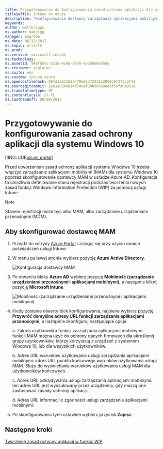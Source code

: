 ```yaml
---
title: Przygotowywanie do konfigurowania zasad ochrony aplikacji dla systemu Windows 10
titleSuffix: Intune on Azure
description: "Konfigurowanie dostawcy zarządzania aplikacjami mobilnymi (MAM) w usłudze Azure AD"
keywords: 
author: mattbriggs
ms.author: mabrigg
manager: angrobe
ms.date: 06/12/2017
ms.topic: article
ms.prod: 
ms.service: microsoft-intune
ms.technology: 
ms.assetid: 949fddec-5318-4c9a-957e-ea260e6e05be
ms.reviewer: joglocke
ms.suite: ems
ms.custom: intune-azure
ms.openlocfilehash: 08fd1362363a4795e5372431b2000c97273caf41
ms.sourcegitcommit: 2ee1e8248814d74cef80b609a8e43f59fa0b2618
ms.translationtype: HT
ms.contentlocale: pl-PL
ms.lasthandoff: 08/09/2017
---
```

# <a name="get-ready-to-configure-app-protection-policies-for-windows-10"></a>Przygotowywanie do konfigurowania zasad ochrony aplikacji dla systemu Windows 10

[!INCLUDE[azure_portal](./includes/azure_portal.md)]

Przed utworzeniem zasad ochrony aplikacji systemu Windows 10 trzeba włączyć zarządzanie aplikacjami mobilnymi (MAM) dla systemu Windows 10 poprzez skonfigurowanie dostawcy MAM w usłudze Azure AD. Konfiguracja ta umożliwia definiowanie stanu rejestracji podczas tworzenia nowych zasad funkcji Windows Information Protection (WIP) za pomocą usługi Intune.

> [!NOTE]
> Stanem rejestracji może być albo MAM, albo zarządzanie urządzeniami przenośnymi (MDM).

## <a name="to-configure-the-mam-provider"></a>Aby skonfigurować dostawcę MAM

1.  Przejdź do witryny [Azure Portal](https://portal.azure.com/) i zaloguj się przy użyciu swoich poświadczeń usługi Intune.

2.  W menu po lewej stronie wybierz pozycję **Azure Active Directory**.

    ![Konfiguracja dostawcy MAM](./media/mam-provider-sc-1.png)

3.  Po otwarciu bloku **Azure AD** wybierz pozycję **Mobilność (zarządzanie urządzeniami przenośnymi i aplikacjami mobilnymi)**, a następnie kliknij pozycję **Microsoft Intune**.

    ![Mobilność (zarządzanie urządzeniami przenośnymi i aplikacjami mobilnymi)](./media/mam-provider-sc-1.png)

4.  Kiedy zostanie otwarty blok konfigurowania, najpierw wybierz pozycję **Przywróć domyślne adresy URL funkcji zarządzania aplikacjami przenośnymi**, a następnie skonfiguruj następujące opcje:

    a.  Zakres użytkownika funkcji zarządzania aplikacjami mobilnymi: funkcji MAM można użyć do ochrony danych firmowych dla określonej grupy użytkowników, którzy korzystają z urządzeń z systemem Windows 10, lub dla wszystkich użytkowników.

    b.  Adres URL warunków użytkowania usługi zarządzania aplikacjami mobilnymi: adres URL punktu końcowego warunków użytkowania usługi MAM. Służy do wyświetlania warunków użytkowania usługi MAM dla użytkowników końcowych.

    c.  Adres URL odnajdywania usługi zarządzania aplikacjami mobilnymi: ten adres URL jest wyszukiwany przez urządzenia, gdy muszą one zastosować zasady ochrony aplikacji.

    d.  Adres URL informacji o zgodności usługi zarządzania aplikacjami mobilnymi:

5.  Po skonfigurowaniu tych ustawień wybierz przycisk **Zapisz**.

## <a name="next-steps"></a>Następne kroki

[Tworzenie zasad ochrony aplikacji w funkcji WIP](windows-information-protection-policy-create.md)

